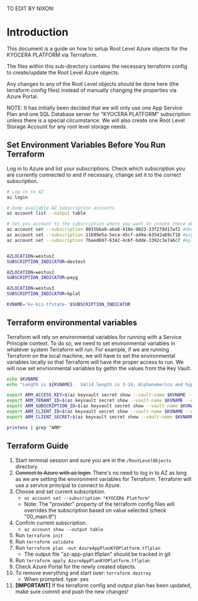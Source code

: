 TO EDIT BY NIXON:

# Introduction

This document is a guide on how to setup Root Level Azure objects for the KYOCERA PLATFORM via Terrraform.

The files within this sub-directory contains the necessary terraform config to create/update the Root Level Azure objects.

Any changes to any of the Root Level objects should be done here (the terraform config files) instead of manually changing the properties via Azure Portal.

NOTE: It has initially been decided that we will only use one App Service Plan and one SQL Database server for "KYOCERA PLATFORM" subscription unless there is a special circumstance. We will also create one Root Level Storage Account for any root level storage needs.

## Set Environment Variables Before You Run Terraform

Log in to Azure and list your subscriptions. Check which
subscription you are currently connected to and if necessary,
change set it to the correct subscription.

```Bash
# Log in to AZ
az login

# Dump available AZ Subscription accounts
az account list --output table

# Set you account to the subscription where you want to create these objects
az account set --subscription 8015bba0-aba8-410e-9023-33f279d17af2 #devtest
az account set --subscription 11b09e5a-5eca-45cf-a49a-63542a69cf18 #payg
az account set --subscription 7baed697-6342-4c6f-bdde-3392c3e7a6c7 #kplat


AZLOCATION=westus2
SUBSCRIPTION_INDICATOR=devtest

AZLOCATION=westus2
SUBSCRIPTION_INDICATOR=payg

AZLOCATION=westus3
SUBSCRIPTION_INDICATOR=kplat

KVNAME='kv-kii-tfstate-'$SUBSCRIPTION_INDICATOR
```

## Terraform environmental variables

Terraform will rely on environmental variables for running
with a Service Principle context. To do so,
we need to set environmental variables in whatever system
Terraform will run. For example, if we are running
Terraform on the local machine, we will have to set
the environmental variables locally so that Terraform
will have the proper access to run. We will now set
envrionmental variables by gettin the values from
the Key Vault.

```Bash
echo $KVNAME
echo "Length is ${KVNAME}.  Valid length is 3-24; Alphanumerics and hyphens."

export ARM_ACCESS_KEY=$(az keyvault secret show --vault-name $KVNAME --name StorageAccountKey --query value -o tsv)
export ARM_TENANT_ID=$(az keyvault secret show --vault-name $KVNAME --name TenantId --query value -o tsv)
export ARM_SUBSCRIPTION_ID=$(az keyvault secret show --vault-name $KVNAME --name SubscriptionId --query value -o tsv)
export ARM_CLIENT_ID=$(az keyvault secret show --vault-name $KVNAME --name AppRegistrationClientId --query value -o tsv)
export ARM_CLIENT_SECRET=$(az keyvault secret show --vault-name $KVNAME --name AppRegistrationClientSecret --query value -o tsv)

printenv | grep ^ARM*
```

## Terraform Guide

1. Start terminal session and sure you are in the `/RootLevelObjects` directory.
1. ~~Connect to Azure with az login.~~ There's no need to log in to AZ as long as we are setting the environment variables for Terraform. Terraform will use a service principal to connect to Azure.
1. Choose and set current subscription.
   - `az account set --subscription "KYOCERA Platform"`
   - Note: The "provider" property of the terraform config files will overrides the subscription based on value selected (check "00_main.tf")
1. Confirm current subscription.
   - `az account show --output table`
1. Run `terraform init`
1. Run `terraform validate`
1. Run `terraform plan -out AzureAppPlanKYOPlatform.tflplan`
   - The output file "az-app-plan.tflplan" should be tracked in git
1. Run `terraform apply AzureAppPlanKYOPlatform.tflplan`
1. Check Azure Portal for the newly created objects.
1. To remove everything and start over: `terraform destroy`
   - When prompted. type: yes
1. **[IMPORTANT]** If the terraform config and output plan has been updated, make sure commit and push the new changes!

